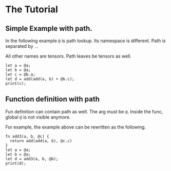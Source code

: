 The Tutorial
============

Simple Example with path.
-------------------------

In the following example `@` is path lookup. Its namespace is different. Path is
separated by `.`.

All other names are tensors. Path leaves be tensors as well.
```
let a = @a;
let b = @a;
let c = @b.a;
let d = add(add(a, b) + @b.c);
print(c);
```

Function definition with path
-----------------------------
Fun definition can contain path as well. The arg must be `@`. Inside the func,
global `@` is not visible anymore.

For example, the example above can be rewritten as the following.
```
fn add3(a, b, @c) {
  return add(add(a, b), @c.c)
}
let a = @a;
let b = @a;
let d = add3(a, b, @b);
print(d);
```
